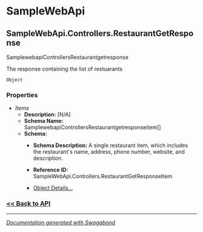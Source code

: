 
# SampleWebApi

## SampleWebApi.Controllers.RestaurantGetResponse

SamplewebapiControllersRestaurantgetresponse

The response containing the list of restuarants


`Object`

### Properties


* *Items*
    * **Description:** [N/A]
    * **Schema Name:** SamplewebapiControllersRestaurantgetresponseitem[]
    * **Schema:** 
        * **Schema Description:** A single restaurant item, which includes the restaurant's name, address, phone number, website, and description.
 
        * **Reference ID:** SampleWebApi.Controllers.RestaurantGetResponseItem
        * [Object Details...](../schema/SamplewebapiControllersRestaurantgetresponseitem.md)
    




### [<< Back to API](../SampleWebApi.Readme.md)

*** 

*[Documentation generated with Swagabond](https://github.com/jordanbleu/swagabond)*

